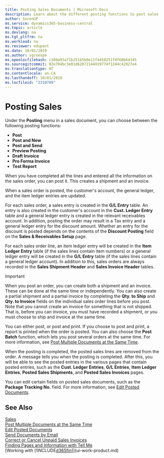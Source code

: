 ```yaml
---
title: Posting Sales Documents | Microsoft Docs
description: Learn about the different posting functions to post sales documents, and how you can update posted documents.
author: SorenGP
ms.service: dynamics365-business-central
ms.topic: article
ms.devlang: na
ms.tgt_pltfrm: na
ms.workload: na
ms.reviewer: edupont
ms.date: 10/01/2019
ms.author: sgroespe
ms.openlocfilehash: c389a93a71b251b5b0e11f4450251fdf68b64345
ms.sourcegitcommit: 02e704bc3e01d62072144919774f1244c42827e4
ms.translationtype: HT
ms.contentlocale: en-CA
ms.lasthandoff: 10/01/2019
ms.locfileid: "2310789"
---
```

# <a name="posting-sales"></a>Posting Sales
Under the **Posting** menu in a sales document, you can choose between the following posting functions:

* **Post**
* **Post and New**
* **Post and Send**
* **Preview Posting**
* **Draft Invoice**
* **Pro Forma Invoice**
* **Test Report**

When you have completed all the lines and entered all the information on the sales order, you can post it. This creates a shipment and an invoice.

When a sales order is posted, the customer's account, the general ledger, and the item ledger entries are updated.

For each sales order, a sales entry is created in the **G/L Entry** table. An entry is also created in the customer's account in the **Cust. Ledger Entry** table and a general ledger entry is created in the relevant receivables account. In addition, posting the order may result in a Tax entry and a general ledger entry for the discount amount. Whether an entry for the discount is posted depends on the contents of the **Discount Posting** field on the **Sales & Receivables Setup** page.

For each sales order line, an item ledger entry will be created in the **Item Ledger Entry** table (if the sales lines contain item numbers) or a general ledger entry will be created in the **G/L Entry** table (if the sales lines contain a general ledger account). In addition to this, sales orders are always recorded in the **Sales Shipment Header** and **Sales Invoice Header** tables.

> [!IMPORTANT]  
>   When you post an order, you can create both a shipment and an invoice. These can be done at the same time or independently. You can also create a partial shipment and a partial invoice by completing the **Qty. to Ship** and **Qty. to Invoice** fields on the individual sales order lines before you post. Note that you cannot create an invoice for something that is not shipped. That is, before you can invoice, you must have recorded a shipment, or you must choose to ship and invoice at the same time.

You can either post, or post and print. If you choose to post and print, a report is printed when the order is posted. You can also choose the **Post Batch** function, which lets you post several orders at the same time. For more information, see [Post Multiple Documents at the Same Time](ui-batch-posting.md).

When the posting is completed, the posted sales lines are removed from the order. A message tells you when the posting is completed. After this, you will be able to see the posted entries in the various pages that contain posted entries, such as the **Cust. Ledger Entries**, **G/L Entries**, **Item Ledger Entries**, **Posted Sales Shipments**, and **Posted Sales Invoices** pages.  

You can edit certain fields on posted sales documents, such as the **Package Tracking No.** field. For more information, see [Edit Posted Documents](across-edit-posted-document.md).

## <a name="see-also"></a>See Also
[Sales](sales-manage-sales.md)  
[Post Multiple Documents at the Same Time](ui-batch-posting.md)  
[Edit Posted Documents](across-edit-posted-document.md)  
[Send Documents by Email](ui-how-send-documents-email.md)  
[Correct or Cancel Unpaid Sales Invoices](sales-how-correct-cancel-sales-invoice.md)  
[Finding Pages and Information with Tell Me](ui-search.md)  
[Working with [!INCLUDE[d365fin](includes/d365fin_md.md)]](ui-work-product.md)
